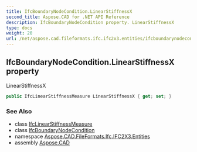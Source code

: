```yaml
---
title: IfcBoundaryNodeCondition.LinearStiffnessX
second_title: Aspose.CAD for .NET API Reference
description: IfcBoundaryNodeCondition property. LinearStiffnessX
type: docs
weight: 20
url: /net/aspose.cad.fileformats.ifc.ifc2x3.entities/ifcboundarynodecondition/linearstiffnessx/
---
```

## IfcBoundaryNodeCondition.LinearStiffnessX property

LinearStiffnessX

```csharp
public IfcLinearStiffnessMeasure LinearStiffnessX { get; set; }
```

### See Also

* class [IfcLinearStiffnessMeasure](../../../aspose.cad.fileformats.ifc.ifc2x3.types/ifclinearstiffnessmeasure/)
* class [IfcBoundaryNodeCondition](../)
* namespace [Aspose.CAD.FileFormats.Ifc.IFC2X3.Entities](../../ifcboundarynodecondition/)
* assembly [Aspose.CAD](../../../)


